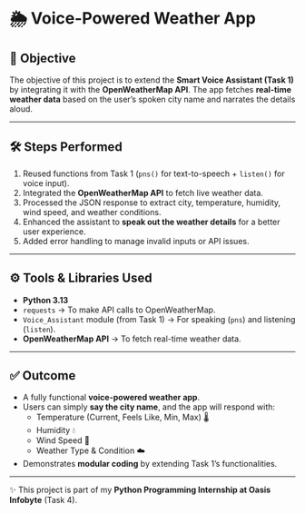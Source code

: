 # 🌦️ Voice-Powered Weather App

## 🎯 Objective
The objective of this project is to extend the **Smart Voice Assistant (Task 1)** by integrating it with the **OpenWeatherMap API**. The app fetches **real-time weather data** based on the user’s spoken city name and narrates the details aloud.

---

## 🛠 Steps Performed
1. Reused functions from Task 1 (`pns()` for text-to-speech + `listen()` for voice input).  
2. Integrated the **OpenWeatherMap API** to fetch live weather data.  
3. Processed the JSON response to extract city, temperature, humidity, wind speed, and weather conditions.  
4. Enhanced the assistant to **speak out the weather details** for a better user experience.  
5. Added error handling to manage invalid inputs or API issues.  

---

## ⚙️ Tools & Libraries Used
- **Python 3.13**  
- `requests` → To make API calls to OpenWeatherMap.  
- `Voice_Assistant` module (from Task 1) → For speaking (`pns`) and listening (`listen`).  
- **OpenWeatherMap API** → To fetch real-time weather data.  

---

## ✅ Outcome
- A fully functional **voice-powered weather app**.  
- Users can simply **say the city name**, and the app will respond with:  
  - Temperature (Current, Feels Like, Min, Max) 🌡️  
  - Humidity 💧  
  - Wind Speed 💨  
  - Weather Type & Condition ☁️  
- Demonstrates **modular coding** by extending Task 1’s functionalities.  

---

✨ This project is part of my **Python Programming Internship at Oasis Infobyte** (Task 4). 
